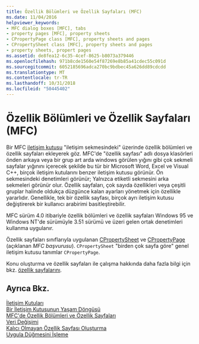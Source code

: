 ```yaml
---
title: Özellik Bölümleri ve Özellik Sayfaları (MFC)
ms.date: 11/04/2016
helpviewer_keywords:
- MFC dialog boxes [MFC], tabs
- property pages [MFC], property sheets
- CPropertyPage class [MFC], property sheets and pages
- CPropertySheet class [MFC], property sheets and pages
- property sheets, propert pages
ms.assetid: de8fea12-6c35-4cef-8625-b8073a379446
ms.openlocfilehash: 971b8cde1560e54f87269e8b85a41cdec55c091d
ms.sourcegitcommit: 6052185696adca270bc9bdbec45a626dd89cdcdd
ms.translationtype: MT
ms.contentlocale: tr-TR
ms.lasthandoff: 10/31/2018
ms.locfileid: "50445402"
---
```

# <a name="property-sheets-and-property-pages-mfc"></a>Özellik Bölümleri ve Özellik Sayfaları (MFC)

Bir MFC [iletişim kutusu](../mfc/dialog-boxes.md) "iletişim sekmesindeki" üzerinde özellik bölümleri ve özellik sayfaları ekleyerek göz. MFC'de "özellik sayfası" adlı dosya klasörleri önden arkaya veya bir grup art arda windows görülen yığını gibi çok sekmeli sayfalar yığınını içerecek şekilde bu tür bir Microsoft Word, Excel ve Visual C++, birçok iletişim kutularını benzer iletişim kutusu görünür. Ön sekmesindeki denetimleri görünür; Yalnızca etiketli sekmesini arka sekmeleri görünür olur. Özellik sayfaları, çok sayıda özellikleri veya çeşitli gruplar halinde oldukça düzgünce kalan ayarları yönetmek için özellikle yararlıdır. Genellikle, tek bir özellik sayfası, birçok ayrı iletişim kutusu değiştirerek bir kullanıcı arabirimi basitleştirebilir.

MFC sürüm 4.0 itibariyle özellik bölümleri ve özellik sayfaları Windows 95 ve Windows NT'de sürümüyle 3.51 sürümü ve üzeri gelen ortak denetimleri kullanma uygulanır.

Özellik sayfaları sınıflarıyla uygulanan [CPropertySheet](../mfc/reference/cpropertysheet-class.md) ve [CPropertyPage](../mfc/reference/cpropertypage-class.md) (açıklanan *MFC başvurusu*). `CPropertySheet` "birden çok sayfa göre" genel iletişim kutusu tanımlar `CPropertyPage`.

Konu oluşturma ve özellik sayfaları ile çalışma hakkında daha fazla bilgi için bkz. [özellik sayfalarını](../mfc/property-sheets-mfc.md).

## <a name="see-also"></a>Ayrıca Bkz.

[İletişim Kutuları](../mfc/dialog-boxes.md)<br/>
[Bir İletişim Kutusunun Yaşam Döngüsü](../mfc/life-cycle-of-a-dialog-box.md)<br/>
[MFC'de Özellik Bölümleri ve Özellik Sayfaları](../mfc/property-sheets-and-property-pages-in-mfc.md)<br/>
[Veri Değişimi](../mfc/exchanging-data.md)<br/>
[Kalıcı Olmayan Özellik Sayfası Oluşturma](../mfc/creating-a-modeless-property-sheet.md)<br/>
[Uygula Düğmesini İşleme](../mfc/handling-the-apply-button.md)

